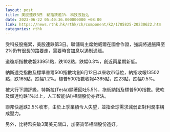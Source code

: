 ```yaml
---
layout: post
title: 美股連跌3日　納指跌逾1%　科技股捱沽
date: 2023-06-22 05:40:36.000000000 +08:00
link: https://news.rthk.hk/rthk/ch/component/k2/1705825-20230622.htm
categories: rthk
---
```


受科技股拖累，美股連跌第3日。聯儲局主席鮑威爾在國會作證，強調將通脹降至2%仍有很長的路要走，需要時會加息以遏制通脹。

道瓊斯指數收報33951點，跌102點，跌幅0.3%，創近兩星期新低。

納斯達克指數及標準普爾500指數均創6月12日以來收市低位，納指收報13502點，跌165點，跌幅1.2%。標普500指數收報4365點，跌23點，跌幅0.5%。

被大行下調評級，特斯拉(Tesla)顯著回吐5.5%，拖低納指及標普500指數。微軟及輝達均跌1%以上，人工智能(AI)相關股份亦捱沽。

聯邦快遞跌2.5%收市，由於上季業績令人失望，並指全球需求減弱正對利潤率構成壓力。

另外，比特幣突破3萬美元關口，加密貨幣相關股份造好。
